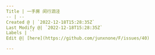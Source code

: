 ```yaml
---
Title | 一手房 闵行泗泾
-- | --
Created @ | `2022-12-18T15:28:35Z`
Last Modify @| `2022-12-18T15:28:35Z`
Labels | ``
Edit @| [here](https://github.com/junxnone/F/issues/40)

---
```


